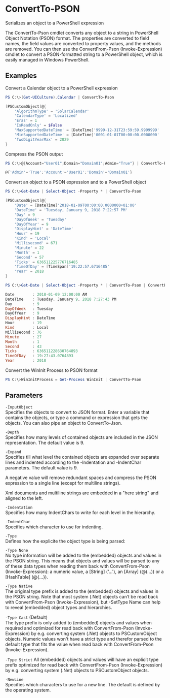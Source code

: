 # ConvertTo-PSON
Serializes an object to a PowerShell expression

The ConvertTo-Pson cmdlet converts any object to a string in PowerShell Object
Notation (PSON) format. The properties are converted to field names, the field
values are converted to property values, and the methods are removed.
You can then use the ConvertFrom-Pson (Invoke-Expression) cmdlet to convert a
PSON-formatted string to a PowerShell object, which is easily managed in
Windows PowerShell.

## Examples

Convert a Calendar object to a PowerShell expression

```powershell
PS C:\>(Get-UICulture).Calendar | ConvertTo-Pson

[PSCustomObject]@{
	'AlgorithmType' = 'SolarCalendar'
	'CalendarType' = 'Localized'
	'Eras' = 1
	'IsReadOnly' = $False
	'MaxSupportedDateTime' = [DateTime]'9999-12-31T23:59:59.9999999'
	'MinSupportedDateTime' = [DateTime]'0001-01-01T00:00:00.0000000'
	'TwoDigitYearMax' = 2029
}
```
Compress the PSON output

```powershell
PS C:\>@{Account="User01";Domain="Domain01";Admin="True"} | ConvertTo-Pson -Expand -1	

@{'Admin'='True';'Account'='User01';'Domain'='Domain01'}
```

Convert an object to a PSON expression and to a PowerShell object

```powershell
PS C:\>Get-Date | Select-Object -Property * | ConvertTo-Pson

[PSCustomObject]@{
	'Date' = [DateTime]'2018-01-09T00:00:00.0000000+01:00'
	'DateTime' = 'Tuesday, January 9, 2018 7:22:57 PM'
	'Day' = 9
	'DayOfWeek' = 'Tuesday'
	'DayOfYear' = 9
	'DisplayHint' = 'DateTime'
	'Hour' = 19
	'Kind' = 'Local'
	'Millisecond' = 671
	'Minute' = 22
	'Month' = 1
	'Second' = 57
	'Ticks' = 636511225776716485
	'TimeOfDay' = [TimeSpan]'19:22:57.6716485'
	'Year' = 2018
}

PS C:\>Get-Date | Select-Object -Property * | ConvertTo-Pson | ConvertFrom-Pson

Date        : 2018-01-09 12:00:00 AM
DateTime    : Tuesday, January 9, 2018 7:27:43 PM
Day         : 9
DayOfWeek   : Tuesday
DayOfYear   : 9
DisplayHint : DateTime
Hour        : 19
Kind        : Local
Millisecond : 76
Minute      : 27
Month       : 1
Second      : 43
Ticks       : 636511228630764893
TimeOfDay   : 19:27:43.0764893
Year        : 2018
```

Convert the WinInit Process to PSON format

```powershell
PS C:\>WinInitProcess = Get-Process WinInit | ConvertTo-Pson
```

## Parameters 

`-InputObject`  
Specifies the objects to convert to JSON format. Enter a variable that contains
the objects, or type a command or expression that gets the objects. You can also
pipe an object to ConvertTo-Json.

`-Depth`  
Specifies how many levels of contained objects are included in the JSON
representation. The default value is 9.

`-Expand`  
Specifies till what level the contained objects are expanded over separate lines
and indented according to the -Indentation and -IndentChar parameters.
The default value is 9.

A negative value will remove redundant spaces and compress the PSON expression to
a single line (except for multiline strings).

Xml documents and multiline strings are embedded in a "here string" and aligned
to the left.

`-Indentation`  
Specifies how many IndentChars to write for each level in the hierarchy.

`-IndentChar`  
Specifies which character to use for indenting.

`-Type`  
Defines how the explicite the object type is being parsed:

`-Type None`  
No type information will be added to the (embedded) objects and values in
the PSON string. This means that objects and values will be parsed to any
of these data types when reading them back with ConvertFrom-Pson
(Invoke-Expression): a numeric value, a [String] ('...'), an [Array] 
(@(...)) or a [HashTable] (@{...}).

`-Type Native`  
The original type prefix is added to the (embedded) objects and values in
the PSON string. Note that most system (.Net) objects can’t be read back
with ConvertFrom-Pson (Invoke-Expression), but -SetType Name can help to
reveal (embedded) object types and hierarchies.

`-Type Cast` (Default)  
The type prefix is only added to (embedded) objects and values when required
and optimized for read back with ConvertFrom-Pson (Invoke-Expression) by e.g.
converting system (.Net) objects to PSCustomObject objects. Numeric values
won't have a strict type and therefor parsed to the default type that fits
the value when read back with ConvertFrom-Pson (Invoke-Expression).

`-Type Strict`
All (embedded) objects and values will have an explicit type prefix optimized
for read back with ConvertFrom-Pson (Invoke-Expression) by e.g. converting
system (.Net) objects to PSCustomObject objects.

`-NewLine`  
Specifies which characters to use for a new line. The default is defined by
the operating system.

